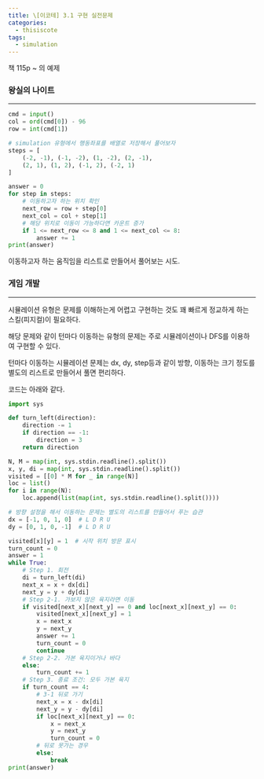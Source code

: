 ```yaml
---
title: \[이코테] 3.1 구현 실전문제
categories: 
  - thisiscote
tags: 
  - simulation
---
```


책 115p ~ 의 예제

### 왕실의 나이트

---

```python
cmd = input()
col = ord(cmd[0]) - 96
row = int(cmd[1])

# simulation 유형에서 행동좌표를 배열로 저장해서 풀어보자
steps = [
    (-2, -1), (-1, -2), (1, -2), (2, -1),
    (2, 1), (1, 2), (-1, 2), (-2, 1)
]

answer = 0
for step in steps:
    # 이동하고자 하는 위치 확인
    next_row = row + step[0]
    next_col = col + step[1]
    # 해당 위치로 이동이 가능하다면 카운트 증가
    if 1 <= next_row <= 8 and 1 <= next_col <= 8:
        answer += 1
print(answer)
```

이동하고자 하는 움직임을 리스트로 만들어서 풀어보는 시도.

### 게임 개발

---

시뮬레이션 유형은 문제를 이해하는게 어렵고 구현하는 것도 꽤 빠르게 정교하게 하는 스킬(피지컬)이 필요하다.

해당 문제와 같이 턴마다 이동하는 유형의 문제는 주로 시뮬레이션이나 DFS를 이용하여 구현할 수 있다.

턴마다 이동하는 시뮬레이션 문제는 dx, dy, step등과 같이 방향, 이동하는 크기 정도를 별도의 리스트로 만들어서 풀면 편리하다.

코드는 아래와 같다.

```python
import sys

def turn_left(direction):
    direction -= 1
    if direction == -1:
        direction = 3
    return direction

N, M = map(int, sys.stdin.readline().split())
x, y, di = map(int, sys.stdin.readline().split())
visited = [[0] * M for _ in range(N)]
loc = list()
for i in range(N):
    loc.append(list(map(int, sys.stdin.readline().split())))

# 방향 설정을 해서 이동하는 문제는 별도의 리스트를 만들어서 푸는 습관
dx = [-1, 0, 1, 0]  # L D R U
dy = [0, 1, 0, -1]  # L D R U

visited[x][y] = 1  # 시작 위치 방문 표시
turn_count = 0
answer = 1
while True:
    # Step 1. 회전
    di = turn_left(di)
    next_x = x + dx[di]
    next_y = y + dy[di]
    # Step 2-1. 가보지 않은 육지라면 이동
    if visited[next_x][next_y] == 0 and loc[next_x][next_y] == 0:
        visited[next_x][next_y] = 1
        x = next_x
        y = next_y
        answer += 1
        turn_count = 0
        continue
    # Step 2-2. 가본 육지이거나 바다
    else:
        turn_count += 1
    # Step 3. 종료 조건: 모두 가본 육지
    if turn_count == 4:
        # 3-1 뒤로 가기
        next_x = x - dx[di]
        next_y = y - dy[di]
        if loc[next_x][next_y] == 0:
            x = next_x
            y = next_y
            turn_count = 0
        # 뒤로 못가는 경우
        else:
            break
print(answer)
```